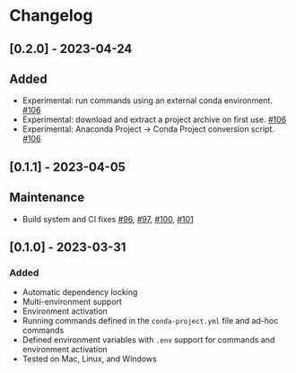 # Changelog

## [0.2.0] - 2023-04-24

## Added

- Experimental: run commands using an external conda environment. [#106](https://github.com/conda-incubator/conda-project/pull/106)
- Experimental: download and extract a project archive on first use. [#106](https://github.com/conda-incubator/conda-project/pull/106)
- Experimental: Anaconda Project -> Conda Project conversion script. [#106](https://github.com/conda-incubator/conda-project/pull/106)

## [0.1.1] - 2023-04-05

## Maintenance

- Build system and CI fixes [#96](https://github.com/conda-incubator/conda-project/pull/96), [#97](https://github.com/conda-incubator/conda-project/pull/97), [#100](https://github.com/conda-incubator/conda-project/pull/100), [#101](https://github.com/conda-incubator/conda-project/pull/101)

## [0.1.0] - 2023-03-31

### Added

- Automatic dependency locking
- Multi-environment support
- Environment activation
- Running commands defined in the `conda-project.yml` file and ad-hoc commands
- Defined environment variables with `.env` support for commands and environment activation
- Tested on Mac, Linux, and Windows
